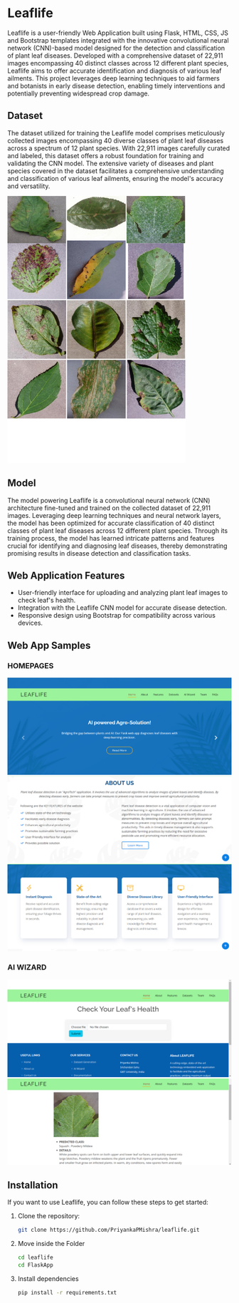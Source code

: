 # Leaflife

Leaflife is a user-friendly Web Application built using Flask, HTML, CSS, JS and Bootstrap templates integrated with the innovative convolutional neural network (CNN)-based model designed for the detection and classification of plant leaf diseases. Developed with a comprehensive dataset of 22,911 images encompassing 40 distinct classes across 12 different plant species, Leaflife aims to offer accurate identification and diagnosis of various leaf ailments. This project leverages deep learning techniques to aid farmers and botanists in early disease detection, enabling timely interventions and potentially preventing widespread crop damage.

## Dataset

The dataset utilized for training the Leaflife model comprises meticulously collected images encompassing 40 diverse classes of plant leaf diseases across a spectrum of 12 plant species. With 22,911 images carefully curated and labeled, this dataset offers a robust foundation for training and validating the CNN model. The extensive variety of diseases and plant species covered in the dataset facilitates a comprehensive understanding and classification of various leaf ailments, ensuring the model's accuracy and versatility.

<img src="Plant/7.png" alt="Sample Images" width="400" height="600">

## Model

The model powering Leaflife is a convolutional neural network (CNN) architecture fine-tuned and trained on the collected dataset of 22,911 images. Leveraging deep learning techniques and neural network layers, the model has been optimized for accurate classification of 40 distinct classes of plant leaf diseases across 12 different plant species. Through its training process, the model has learned intricate patterns and features crucial for identifying and diagnosing leaf diseases, thereby demonstrating promising results in disease detection and classification tasks.

## Web Application Features

- User-friendly interface for uploading and analyzing plant leaf images to check leaf's health.
- Integration with the Leaflife CNN model for accurate disease detection.
- Responsive design using Bootstrap for compatibility across various devices.

## Web App Samples

### HOMEPAGES

![HOME PAGE1](Plant/4.png)
![HOME PAGE2](Plant/6.png)
![HOME PAGE3](Plant/5.png)

### AI WIZARD

![AI_WIZARD1](Plant/1.png)
![AI_WIZARD2](Plant/2.png)

## Installation

If you want to use Leaflife, you can follow these steps to get started:

1. Clone the repository:

   ```bash
   git clone https://github.com/PriyankaPMishra/leaflife.git
   
2. Move inside the Folder
   ```bash
   cd leaflife
   cd FlaskApp
   
3. Install dependencies
   ```bash
   pip install -r requirements.txt
